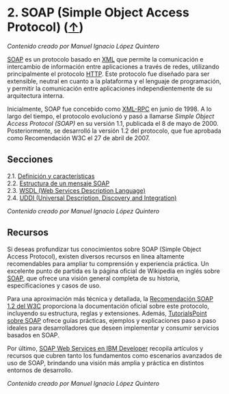 # 2. SOAP (Simple Object Access Protocol) ([↑](../README.md))

_Contenido creado por Manuel Ignacio López Quintero_

[SOAP](https://en.wikipedia.org/wiki/SOAP) es un protocolo basado en [XML](https://en.wikipedia.org/wiki/XML) que permite la comunicación e intercambio de información entre aplicaciones a través de redes, utilizando principalmente el protocolo [HTTP](https://en.wikipedia.org/wiki/HTTP). Este protocolo fue diseñado para ser extensible, neutral en cuanto a la plataforma y el lenguaje de programación, y permitir la comunicación entre aplicaciones independientemente de su arquitectura interna.

Inicialmente, SOAP fue concebido como [XML-RPC](https://en.wikipedia.org/wiki/XML-RPC) en junio de 1998. A lo largo del tiempo, el protocolo evolucionó y pasó a llamarse *Simple Object Access Protocol (SOAP)* en su versión 1.1, publicada el 8 de mayo de 2000. Posteriormente, se desarrolló la versión 1.2 del protocolo, que fue aprobada como Recomendación W3C el 27 de abril de 2007.

## Secciones

2.1. [Definición y características](2.1.md)<br />
2.2. [Estructura de un mensaje SOAP](2.2.md)<br />
2.3. [WSDL (Web Services Description Language)](2.3.md)<br />
2.4. [UDDI (Universal Description, Discovery and Integration)](2.4.md)

_Contenido creado por Manuel Ignacio López Quintero_

## Recursos

Si deseas profundizar tus conocimientos sobre SOAP (Simple Object Access Protocol), existen diversos recursos en línea altamente recomendables para ampliar tu comprensión y experiencia práctica. Un excelente punto de partida es la página oficial de Wikipedia en inglés sobre [SOAP](https://en.wikipedia.org/wiki/SOAP), que ofrece una visión general completa de su historia, especificaciones y casos de uso.

Para una aproximación más técnica y detallada, la [Recomendación SOAP 1.2 del W3C](https://www.w3.org/TR/soap12/) proporciona la documentación oficial sobre este protocolo, incluyendo su estructura, reglas y extensiones. Además, [TutorialsPoint sobre SOAP](https://www.tutorialspoint.com/soap/) ofrece guías prácticas, ejemplos y explicaciones paso a paso ideales para desarrolladores que deseen implementar y consumir servicios basados en SOAP.

Por último, [SOAP Web Services en IBM Developer](https://www.ibm.com/docs/en/cics-ts/6.x?topic=services-developing-soap-web) recopila artículos y recursos que cubren tanto los fundamentos como escenarios avanzados de uso de SOAP, brindando una visión más amplia y práctica en distintos entornos de desarrollo.

_Contenido creado por Manuel Ignacio López Quintero_
